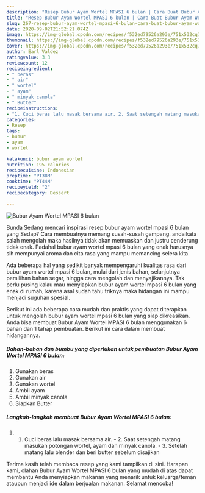 ```yaml
---
description: "Resep Bubur Ayam Wortel MPASI 6 bulan | Cara Buat Bubur Ayam Wortel MPASI 6 bulan Yang Lezat"
title: "Resep Bubur Ayam Wortel MPASI 6 bulan | Cara Buat Bubur Ayam Wortel MPASI 6 bulan Yang Lezat"
slug: 267-resep-bubur-ayam-wortel-mpasi-6-bulan-cara-buat-bubur-ayam-wortel-mpasi-6-bulan-yang-lezat
date: 2020-09-02T21:52:21.074Z
image: https://img-global.cpcdn.com/recipes/f532ed79526a293e/751x532cq70/bubur-ayam-wortel-mpasi-6-bulan-foto-resep-utama.jpg
thumbnail: https://img-global.cpcdn.com/recipes/f532ed79526a293e/751x532cq70/bubur-ayam-wortel-mpasi-6-bulan-foto-resep-utama.jpg
cover: https://img-global.cpcdn.com/recipes/f532ed79526a293e/751x532cq70/bubur-ayam-wortel-mpasi-6-bulan-foto-resep-utama.jpg
author: Earl Valdez
ratingvalue: 3.3
reviewcount: 12
recipeingredient:
- " beras"
- " air"
- " wortel"
- " ayam"
- " minyak canola"
- " Butter"
recipeinstructions:
- "1. Cuci beras lalu masak bersama air. 2. Saat setengah matang masukan potongan wortel, ayam dan minyak canola. 3. Setelah matang lalu blender dan beri butter sebelum disajikan"
categories:
- Resep
tags:
- bubur
- ayam
- wortel

katakunci: bubur ayam wortel 
nutrition: 195 calories
recipecuisine: Indonesian
preptime: "PT38M"
cooktime: "PT44M"
recipeyield: "2"
recipecategory: Dessert

---
```



![Bubur Ayam Wortel MPASI 6 bulan](https://img-global.cpcdn.com/recipes/f532ed79526a293e/751x532cq70/bubur-ayam-wortel-mpasi-6-bulan-foto-resep-utama.jpg)

Bunda Sedang mencari inspirasi resep bubur ayam wortel mpasi 6 bulan yang Sedap? Cara membuatnya memang susah-susah gampang. andaikata salah mengolah maka hasilnya tidak akan memuaskan dan justru cenderung tidak enak. Padahal bubur ayam wortel mpasi 6 bulan yang enak harusnya sih mempunyai aroma dan cita rasa yang mampu memancing selera kita.

Ada beberapa hal yang sedikit banyak mempengaruhi kualitas rasa dari bubur ayam wortel mpasi 6 bulan, mulai dari jenis bahan, selanjutnya pemilihan bahan segar, hingga cara mengolah dan menyajikannya. Tak perlu pusing kalau mau menyiapkan bubur ayam wortel mpasi 6 bulan yang enak di rumah, karena asal sudah tahu triknya maka hidangan ini mampu menjadi suguhan spesial.




Berikut ini ada beberapa cara mudah dan praktis yang dapat diterapkan untuk mengolah bubur ayam wortel mpasi 6 bulan yang siap dikreasikan. Anda bisa membuat Bubur Ayam Wortel MPASI 6 bulan menggunakan 6 bahan dan 1 tahap pembuatan. Berikut ini cara dalam membuat hidangannya.

<!--inarticleads1-->

##### Bahan-bahan dan bumbu yang diperlukan untuk pembuatan Bubur Ayam Wortel MPASI 6 bulan:

1. Gunakan  beras
1. Gunakan  air
1. Gunakan  wortel
1. Ambil  ayam
1. Ambil  minyak canola
1. Siapkan  Butter




<!--inarticleads2-->

##### Langkah-langkah membuat Bubur Ayam Wortel MPASI 6 bulan:

1. 1. Cuci beras lalu masak bersama air. - 2. Saat setengah matang masukan potongan wortel, ayam dan minyak canola. - 3. Setelah matang lalu blender dan beri butter sebelum disajikan




Terima kasih telah membaca resep yang kami tampilkan di sini. Harapan kami, olahan Bubur Ayam Wortel MPASI 6 bulan yang mudah di atas dapat membantu Anda menyiapkan makanan yang menarik untuk keluarga/teman ataupun menjadi ide dalam berjualan makanan. Selamat mencoba!
